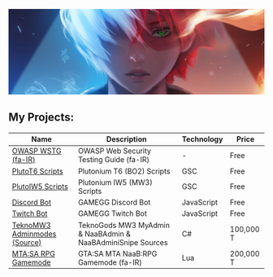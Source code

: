 ![Header MH11 GitHub](todoroki-header.jpg)

## My Projects:

| Name                                                                                  | Description                                                 | Technology | Price     |
| ------------------------------------------------------------------------------------- | ----------------------------------------------------------- | ---------- | --------- |
| [OWASP WSTG (fa-IR)](https://github.com/whoismh11/OWASP_WSTG_FA)                      | OWASP Web Security Testing Guide (fa-IR)                    | -          | Free      |
| [PlutoT6 Scripts](https://github.com/whoismh11/PlutoT6_Scripts)                       | Plutonium T6 (BO2) Scripts                                  | GSC        | Free      |
| [PlutoIW5 Scripts](https://github.com/whoismh11/PlutoIW5_Scripts)                     | Plutonium IW5 (MW3) Scripts                                 | GSC        | Free      |
| [Discord Bot](https://github.com/whoismh11/Discord_Bot)                               | GAMEGG Discord Bot                                          | JavaScript | Free      |
| [Twitch Bot](https://github.com/whoismh11/Twitch_Bot)                                 | GAMEGG Twitch Bot                                           | JavaScript | Free      |
| [TeknoMW3 Adminmodes (Source)](https://gamegg.ir/files/file/21-teknomw3-admin-source) | TeknoGods MW3 MyAdmin & NaaBAdmin & NaaBAdminiSnipe Sources | C#         | 100,000 T |
| [MTA:SA RPG Gamemode](https://gamegg.ir/files/file/11-mta-rpg-gamemode)               | GTA:SA MTA NaaB:RPG Gamemode (fa-IR)                        | Lua        | 200,000 T |
